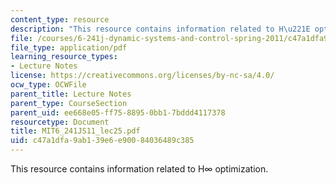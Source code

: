 ```yaml
---
content_type: resource
description: "This resource contains information related to H\u221E optimization."
file: /courses/6-241j-dynamic-systems-and-control-spring-2011/c47a1dfa9ab139e6e90084036489c385_MIT6_241JS11_lec25.pdf
file_type: application/pdf
learning_resource_types:
- Lecture Notes
license: https://creativecommons.org/licenses/by-nc-sa/4.0/
ocw_type: OCWFile
parent_title: Lecture Notes
parent_type: CourseSection
parent_uid: ee668e05-ff75-8895-0bb1-7bddd4117378
resourcetype: Document
title: MIT6_241JS11_lec25.pdf
uid: c47a1dfa-9ab1-39e6-e900-84036489c385
---
```

This resource contains information related to H∞ optimization.